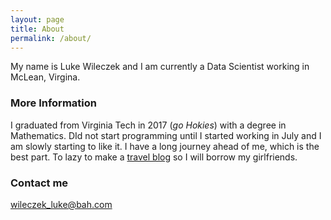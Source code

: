 ```yaml
---
layout: page
title: About
permalink: /about/
---
```


My name is Luke Wileczek and I am currently a Data Scientist working in McLean, Virgina.  

### More Information

I graduated from Virginia Tech in 2017 (*go Hokies*) with a degree in Mathematics.  DId not start programming until I started working in July and I am slowly starting to like it. I have a long journey ahead of me, which is the best part.  To lazy to make a [travel blog](nicholelynnwheeler.wixsite.com/travelblog) so I will borrow my girlfriends. 

### Contact me

[wileczek_luke@bah.com](mailto:wileczek_luke@bah.com)
